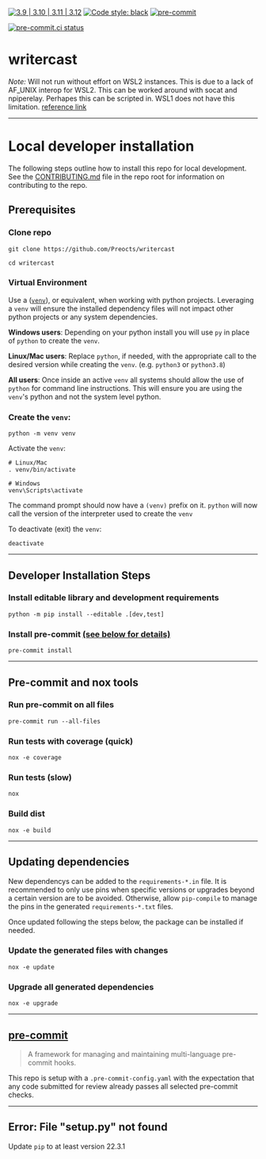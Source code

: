[![3.9 | 3.10 | 3.11 | 3.12](https://img.shields.io/badge/Python-3.8%20%7C%203.9%20%7C%203.10%20%7C%203.11%20%7C%203.12-blue)](https://www.python.org/downloads)
[![Code style: black](https://img.shields.io/badge/code%20style-black-000000.svg)](https://github.com/psf/black)
[![pre-commit](https://img.shields.io/badge/pre--commit-enabled-brightgreen?logo=pre-commit&logoColor=white)](https://github.com/pre-commit/pre-commit)

[![pre-commit.ci status](https://results.pre-commit.ci/badge/github/Preocts/writercast/main.svg)](https://results.pre-commit.ci/latest/github/Preocts/writercast/main)

# writercast

*Note:* Will not run without effort on WSL2 instances. This is due to a lack of
AF_UNIX interop for WSL2.  This can be worked around with socat and npiperelay.
Perhapes this can be scripted in. WSL1 does not have this limitation. [reference
link](https://github.com/microsoft/WSL/issues/5961)

---

# Local developer installation

The following steps outline how to install this repo for local development. See
the [CONTRIBUTING.md](CONTRIBUTING.md) file in the repo root for information on
contributing to the repo.

## Prerequisites

### Clone repo

```console
git clone https://github.com/Preocts/writercast

cd writercast
```

### Virtual Environment

Use a ([`venv`](https://docs.python.org/3/library/venv.html)), or equivalent,
when working with python projects. Leveraging a `venv` will ensure the installed
dependency files will not impact other python projects or any system
dependencies.

**Windows users**: Depending on your python install you will use `py` in place
of `python` to create the `venv`.

**Linux/Mac users**: Replace `python`, if needed, with the appropriate call to
the desired version while creating the `venv`. (e.g. `python3` or `python3.8`)

**All users**: Once inside an active `venv` all systems should allow the use of
`python` for command line instructions. This will ensure you are using the
`venv`'s python and not the system level python.

### Create the `venv`:

```console
python -m venv venv
```

Activate the `venv`:

```console
# Linux/Mac
. venv/bin/activate

# Windows
venv\Scripts\activate
```

The command prompt should now have a `(venv)` prefix on it. `python` will now
call the version of the interpreter used to create the `venv`

To deactivate (exit) the `venv`:

```console
deactivate
```

---

## Developer Installation Steps

### Install editable library and development requirements

```console
python -m pip install --editable .[dev,test]
```

### Install pre-commit [(see below for details)](#pre-commit)

```console
pre-commit install
```

---

## Pre-commit and nox tools

### Run pre-commit on all files

```console
pre-commit run --all-files
```

### Run tests with coverage (quick)

```console
nox -e coverage
```

### Run tests (slow)

```console
nox
```

### Build dist

```console
nox -e build
```

---

## Updating dependencies

New dependencys can be added to the `requirements-*.in` file. It is recommended
to only use pins when specific versions or upgrades beyond a certain version are
to be avoided. Otherwise, allow `pip-compile` to manage the pins in the
generated `requirements-*.txt` files.

Once updated following the steps below, the package can be installed if needed.

### Update the generated files with changes

```console
nox -e update
```

### Upgrade all generated dependencies

```console
nox -e upgrade
```

---

## [pre-commit](https://pre-commit.com)

> A framework for managing and maintaining multi-language pre-commit hooks.

This repo is setup with a `.pre-commit-config.yaml` with the expectation that
any code submitted for review already passes all selected pre-commit checks.

---

## Error: File "setup.py" not found

Update `pip` to at least version 22.3.1
